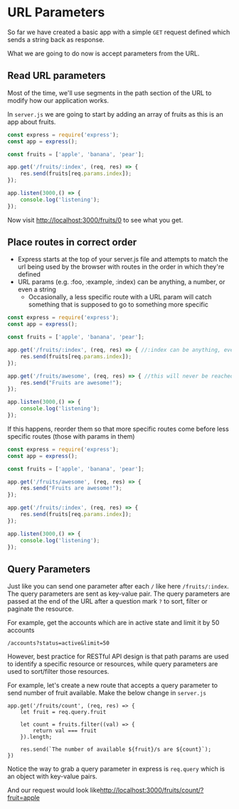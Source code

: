# URL Parameters

So far we have created a basic app with a simple `GET` request defined which sends a string back as response.

What we are going to do now is accept parameters from the URL.

## Read URL parameters

Most of the time, we'll use segments in the path section of the URL to modify how our application works.

In `server.js` we are going to start by adding an array of fruits as this is an app about fruits.

```javascript
const express = require('express');
const app = express();

const fruits = ['apple', 'banana', 'pear'];

app.get('/fruits/:index', (req, res) => {
    res.send(fruits[req.params.index]);
});

app.listen(3000,() => {
    console.log('listening');
});
```

Now visit [http://localhost:3000/fruits/0](http://localhost:3000/fruits/0) to see what you get.

## Place routes in correct order

- Express starts at the top of your server.js file and attempts to match the url being used by the browser with routes in the order in which they're defined
- URL params (e.g. :foo, :example, :index) can be anything, a number, or even a string
    - Occasionally, a less specific route with a URL param will catch something that is supposed to go to something more specific

```javascript
const express = require('express');
const app = express();

const fruits = ['apple', 'banana', 'pear'];

app.get('/fruits/:index', (req, res) => { //:index can be anything, even awesome
    res.send(fruits[req.params.index]);
});

app.get('/fruits/awesome', (req, res) => { //this will never be reached
    res.send("Fruits are awesome!");
});

app.listen(3000,() => {
    console.log('listening');
});
```

If this happens, reorder them so that more specific routes come before less specific routes (those with params in them)

```javascript
const express = require('express');
const app = express();

const fruits = ['apple', 'banana', 'pear'];

app.get('/fruits/awesome', (req, res) => {
    res.send("Fruits are awesome!");
});

app.get('/fruits/:index', (req, res) => {
    res.send(fruits[req.params.index]);
});

app.listen(3000,() => {
    console.log('listening');
});
```

## Query Parameters

Just like you can send one parameter after each `/` like here `/fruits/:index`. The query parameters are sent as key-value pair. The query parameters are passed at the end of the URL after a question mark `?` to sort, filter or paginate the resource.

For example, get the accounts which are in active state and limit it by 50 accounts

```
/accounts?status=active&limit=50
```

However, best practice for RESTful API design is that path params are used to identify a specific resource or resources, while query parameters are used to sort/filter those resources.

For example, let's create a new route that accepts a query parameter to send number of fruit available. Make the below change in `server.js`

```
app.get('/fruits/count', (req, res) => {    let fruit = req.query.fruit    let count = fruits.filter((val) => {        return val === fruit    }).length;    res.send(`The number of available ${fruit}/s are ${count}`);})
```

Notice the way to grab a query parameter in express is `req.query` which is an object with key-value pairs.

And our request would look like[http://localhost:3000/fruits/count/?fruit=apple](http://localhost:3000/fruits/count/?fruit=apple)